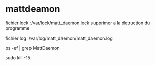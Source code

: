 # mattdeamon



fichier lock :/var/lock/matt_daemon.lock   supprimer a la detruction du programme

fichier log :/var/log/matt_daemon/matt_daemon.log


ps -ef | grep MattDaemon

sudo kill -15 <PID>
